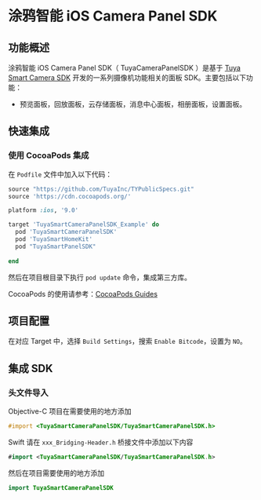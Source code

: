# 涂鸦智能 iOS Camera Panel SDK 

## 功能概述

涂鸦智能 iOS Camera Panel SDK（ TuyaCameraPanelSDK ）是基于 [Tuya Smart Camera SDK](<https://tuyainc.github.io/tuyasmart_camera_ios_sdk_doc/>) 开发的一系列摄像机功能相关的面板 SDK。主要包括以下功能：

- 预览面板，回放面板，云存储面板，消息中心面板，相册面板，设置面板。

## 快速集成

### 使用 CocoaPods 集成

在  ```Podfile``` 文件中加入以下代码：

```ruby
source "https://github.com/TuyaInc/TYPublicSpecs.git"
source 'https://cdn.cocoapods.org/'

platform :ios, '9.0'

target 'TuyaSmartCameraPanelSDK_Example' do
  pod 'TuyaSmartCameraPanelSDK'
  pod 'TuyaSmartHomeKit'
  pod "TuyaSmartPanelSDK"
  
end
```

然后在项目根目录下执行 ```pod update``` 命令，集成第三方库。

CocoaPods 的使用请参考：[CocoaPods Guides](https://guides.cocoapods.org/)

## 项目配置

在对应 Target 中，选择 ```Build Settings```，搜索  ```Enable Bitcode```，设置为 ```NO```。

## 集成 SDK

### 头文件导入

Objective-C 项目在需要使用的地方添加

```objective-c
#import <TuyaSmartCameraPanelSDK/TuyaSmartCameraPanelSDK.h>
```

Swift 请在  `xxx_Bridging-Header.h`  桥接文件中添加以下内容

```swift
#import <TuyaSmartCameraPanelSDK/TuyaSmartCameraPanelSDK.h>
```

然后在项目需要使用的地方添加

```swift
import TuyaSmartCameraPanelSDK
```

